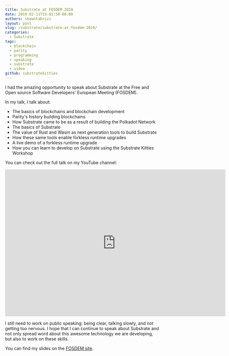 ```yaml
---
title: Substrate at FOSDEM 2019
date: 2019-02-11T15:01:50-08:00
authors: shawntabrizi
layout: post
slug: /substrate/substrate-at-fosdem-2019/
categories:
  - Substrate
tags:
  - blockchain
  - parity
  - programming
  - speaking
  - substrate
  - video
github: substratekitties
---
```


I had the amazing opportunity to speak about Substrate at the Free and Open source Software Developers' European Meeting (FOSDEM).

In my talk, I talk about:

- The basics of blockchains and blockchain development
- Parity's history building blockchains
- How Substrate came to be as a result of building the Polkadot Network
- The basics of Substrate
- The value of Rust and Wasm as next generation tools to build Substrate
- How these same tools enable forkless runtime upgrades
- A live demo of a forkless runtime upgrade
- How you can learn to develop on Substrate using the Substrate Kitties Workshop

You can check out the full talk on my YouTube channel:

<iframe src="https://www.youtube.com/embed/ELubZ6Rl3iI" allow="accelerometer; autoplay; encrypted-media; gyroscope; picture-in-picture" allowfullscreen="" width="720px" height="480px" frameborder="0"></iframe>

I still need to work on public speaking: being clear, talking slowly, and not getting too nervous. I hope that I can continue to speak about Substrate and not only spread word about this awesome technology we are developing, but also to work on these skills.

You can find my slides on the [FOSDEM site](https://fosdem.org/2019/schedule/event/substrate/).
